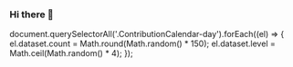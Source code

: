 ### Hi there 👋

<!--
**SMHosseini77/SMHosseini77** is a ✨ _special_ ✨ repository because its `README.md` (this file) appears on your GitHub profile.

Here are some ideas to get you started:

- 🔭 I’m currently working on ...
- 🌱 I’m currently learning ...
- 👯 I’m looking to collaborate on ...
- 🤔 I’m looking for help with ...
- 💬 Ask me about ...
- 📫 How to reach me: ...
- 😄 Pronouns: ...
- ⚡ Fun fact: ...
-->

document.querySelectorAll('.ContributionCalendar-day').forEach((el) => {
  el.dataset.count = Math.round(Math.random() * 150);
  el.dataset.level = Math.ceil(Math.random() * 4);
});
